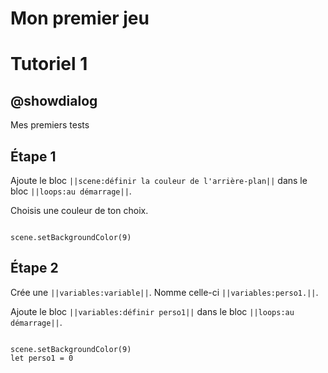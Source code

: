 # Mon premier jeu

# Tutoriel 1

## @showdialog

Mes premiers tests

## Étape 1

Ajoute le bloc ``||scene:définir la couleur de l'arrière-plan||`` dans le bloc ``||loops:au démarrage||``.

Choisis une couleur de ton choix.

```blocks

scene.setBackgroundColor(9)

```

## Étape 2

Crée une ``||variables:variable||``. Nomme celle-ci ``||variables:perso1.||``.

Ajoute le bloc ``||variables:définir perso1||`` dans le bloc ``||loops:au démarrage||``.

```blocks

scene.setBackgroundColor(9)
let perso1 = 0

```
